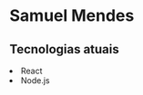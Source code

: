 <html lang="en">
<head>
    <meta charset="UTF-8">
    <meta http-equiv="X-UA-Compatible" content="IE=edge">
    <meta name="viewport" content="width=device-width, initial-scale=1.0">
    <title>Página de Samuel Mendes</title>
</head>
<body>
    <h1>Samuel Mendes</h1>
    <h2>Tecnologias atuais</h2>
    <li>React</li>
    <li>Node.js</li>
</body>
</html>